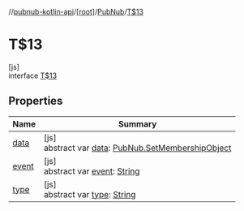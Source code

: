 //[pubnub-kotlin-api](../../../../index.md)/[[root]](../../index.md)/[PubNub](../index.md)/[T$13](index.md)

# T$13

[js]\
interface [T$13](index.md)

## Properties

| Name | Summary |
|---|---|
| [data](data.md) | [js]<br>abstract var [data](data.md): [PubNub.SetMembershipObject](../-set-membership-object/index.md) |
| [event](event.md) | [js]<br>abstract var [event](event.md): [String](https://kotlinlang.org/api/latest/jvm/stdlib/kotlin/-string/index.html) |
| [type](type.md) | [js]<br>abstract var [type](type.md): [String](https://kotlinlang.org/api/latest/jvm/stdlib/kotlin/-string/index.html) |
